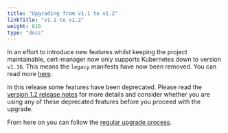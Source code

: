 ```yaml
---
title: "Upgrading from v1.1 to v1.2"
linkTitle: "v1.1 to v1.2"
weight: 810
type: "docs"
---
```


In an effort to introduce new features whilst keeping the project maintainable,
cert-manager now only supports Kubernetes down to version `v1.16`. This means
the `legacy` manifests have now been removed. You can read more
[here](../../../concepts/project-maturity).

In this release some features have been deprecated.  Please read the [version
1.2 release notes](../../../release-notes/release-notes-1.2/) for more details
and consider whether you are using any of these deprecated features before you
proceed with the upgrade.

From here on you can follow the [regular upgrade process](../).
